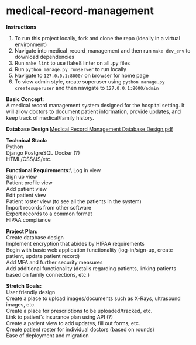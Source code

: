 # medical-record-management

**Instructions**
1. To run this project locally, fork and clone the repo (ideally in a virtual environment)
1. Navigate into medical_record_management and then run `make dev_env` to download dependencies
1. Run `make lint` to use flake8 linter on all .py files
1. Run `python manage.py runserver` to run locally
1. Navigate to `127.0.0.1:8000/` on browser for home page
1. To view admin style, create superuser using `python manage.py createsuperuser` and then navigate to `127.0.0.1:8000/admin`

**Basic Concept:**\
A medical record management system designed for the hospital setting. It will allow doctors to document patient information, provide updates, and keep track of medical/family history.

**Database Design**
[Medical Record Management Database Design.pdf](https://github.com/Michie740/medical-record-management/files/7165864/Medical.Record.Management.Database.Design.pdf)


**Technical Stack:** \
Python\
Django
PostgreSQL
Docker (?)\
HTML/CSS/JS/etc.

**Functional Requirements:**\ 
Log in view\
Sign up view\
Patient profile view\
Add patient view\
Edit patient view\
Patient roster view (to see all the patients in the system)\
Import records from other software\
Export records to a common format\
HIPAA compliance

**Project Plan:**\
Create database design\
Implement encryption that abides by HIPAA requirements\
Begin with basic web application functionality (log-in/sign-up, create patient, update patient record)\
Add MFA and further security measures\
Add additional functionality (details regarding patients, linking patients based on family connections, etc.)

**Stretch Goals:**\
User friendly design\
Create a place to upload images/documents such as X-Rays, ultrasound images, etc.\
Create a place for prescriptions to be uploaded/tracked, etc.\
Link to patient’s insurance plan using API (?)\
Create a patient view to add updates, fill out forms, etc.\
Create patient roster for individual doctors (based on rounds)\
Ease of deployment and migration
